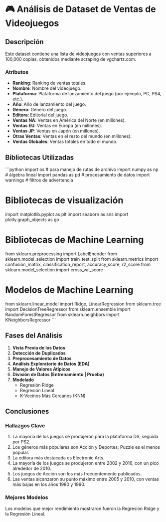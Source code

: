 
# 🎮 Análisis de Dataset de Ventas de Videojuegos

## Descripción

Este dataset contiene una lista de videojuegos con ventas superiores a 100,000 copias, obtenidos mediante scraping de vgchartz.com.

### Atributos

- **Ranking**: Ranking de ventas totales.
- **Nombre**: Nombre del videojuego.
- **Plataforma**: Plataforma de lanzamiento del juego (por ejemplo, PC, PS4, etc.).
- **Año**: Año de lanzamiento del juego.
- **Género**: Género del juego.
- **Editora**: Editorial del juego.
- **Ventas NA**: Ventas en América del Norte (en millones).
- **Ventas EU**: Ventas en Europa (en millones).
- **Ventas JP**: Ventas en Japón (en millones).
- **Otras Ventas**: Ventas en el resto del mundo (en millones).
- **Ventas Globales**: Ventas totales en todo el mundo.

## Bibliotecas Utilizadas

\```python
import os  # para manejo de rutas de archivo
import numpy as np  # álgebra lineal
import pandas as pd  # procesamiento de datos
import warnings  # filtros de advertencia

# Bibliotecas de visualización
import matplotlib.pyplot as plt
import seaborn as sns
import plotly.graph_objects as go

# Bibliotecas de Machine Learning
from sklearn.preprocessing import LabelEncoder
from sklearn.model_selection import train_test_split
from sklearn.metrics import confusion_matrix, classification_report, accuracy_score, r2_score
from sklearn.model_selection import cross_val_score

# Modelos de Machine Learning
from sklearn.linear_model import Ridge, LinearRegression
from sklearn.tree import DecisionTreeRegressor
from sklearn.ensemble import RandomForestRegressor
from sklearn.neighbors import KNeighborsRegressor
\```

## Fases del Análisis

1. **Vista Previa de los Datos**
2. **Detección de Duplicados**
3. **Preprocesamiento de Datos**
4. **Análisis Exploratorio de Datos (EDA)**
5. **Manejo de Valores Atípicos**
6. **División de Datos (Entrenamiento | Prueba)**
7. **Modelado**
    - Regresión Ridge
    - Regresión Lineal
    - K-Vecinos Más Cercanos (KNN)

## Conclusiones

### Hallazgos Clave

1. La mayoría de los juegos se produjeron para la plataforma DS, seguida por PS2.
2. Los géneros más populares son Acción y Deportes; Puzzle es el menos popular.
3. La editora más destacada es Electronic Arts.
4. La mayoría de los juegos se produjeron entre 2002 y 2016, con un pico alrededor de 2010.
5. Los juegos de Acción son los más frecuentemente publicados.
6. Las ventas alcanzaron su punto máximo entre 2005 y 2010, con ventas más bajas en los años 1980 y 1990.

### Mejores Modelos

Los modelos que mejor rendimiento mostraron fueron la Regresión Ridge y la Regresión Lineal.
